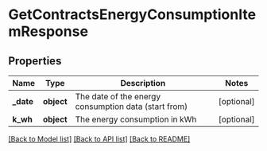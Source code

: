 # GetContractsEnergyConsumptionItemResponse

## Properties
Name | Type | Description | Notes
------------ | ------------- | ------------- | -------------
**_date** | **object** | The date of the energy consumption data (start from) | [optional] 
**k_wh** | **object** | The energy consumption in kWh | [optional] 

[[Back to Model list]](../README.md#documentation-for-models) [[Back to API list]](../README.md#documentation-for-api-endpoints) [[Back to README]](../README.md)

